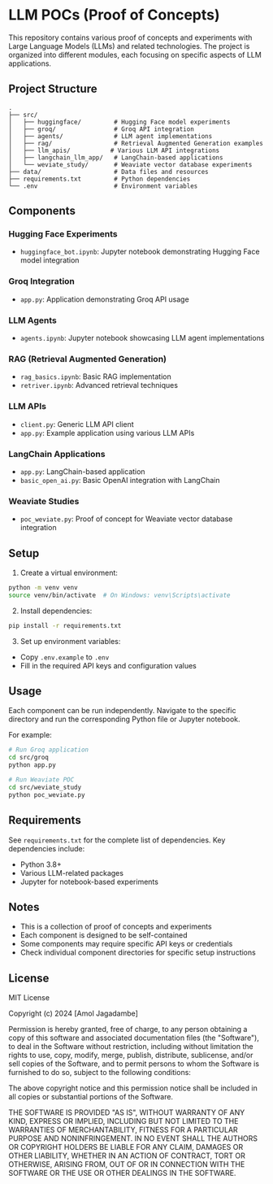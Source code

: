 # LLM POCs (Proof of Concepts)

This repository contains various proof of concepts and experiments with Large Language Models (LLMs) and related technologies. The project is organized into different modules, each focusing on specific aspects of LLM applications.

## Project Structure

```
.
├── src/
│   ├── huggingface/         # Hugging Face model experiments
│   ├── groq/                # Groq API integration
│   ├── agents/              # LLM agent implementations
│   ├── rag/                 # Retrieval Augmented Generation examples
│   ├── llm_apis/           # Various LLM API integrations
│   ├── langchain_llm_app/   # LangChain-based applications
│   └── weviate_study/       # Weaviate vector database experiments
├── data/                    # Data files and resources
├── requirements.txt         # Python dependencies
└── .env                     # Environment variables
```

## Components

### Hugging Face Experiments
- `huggingface_bot.ipynb`: Jupyter notebook demonstrating Hugging Face model integration

### Groq Integration
- `app.py`: Application demonstrating Groq API usage

### LLM Agents
- `agents.ipynb`: Jupyter notebook showcasing LLM agent implementations

### RAG (Retrieval Augmented Generation)
- `rag_basics.ipynb`: Basic RAG implementation
- `retriver.ipynb`: Advanced retrieval techniques

### LLM APIs
- `client.py`: Generic LLM API client
- `app.py`: Example application using various LLM APIs

### LangChain Applications
- `app.py`: LangChain-based application
- `basic_open_ai.py`: Basic OpenAI integration with LangChain

### Weaviate Studies
- `poc_weviate.py`: Proof of concept for Weaviate vector database integration

## Setup

1. Create a virtual environment:
```bash
python -m venv venv
source venv/bin/activate  # On Windows: venv\Scripts\activate
```

2. Install dependencies:
```bash
pip install -r requirements.txt
```

3. Set up environment variables:
- Copy `.env.example` to `.env`
- Fill in the required API keys and configuration values

## Usage

Each component can be run independently. Navigate to the specific directory and run the corresponding Python file or Jupyter notebook.

For example:
```bash
# Run Groq application
cd src/groq
python app.py

# Run Weaviate POC
cd src/weviate_study
python poc_weviate.py
```

## Requirements

See `requirements.txt` for the complete list of dependencies. Key dependencies include:
- Python 3.8+
- Various LLM-related packages
- Jupyter for notebook-based experiments

## Notes

- This is a collection of proof of concepts and experiments
- Each component is designed to be self-contained
- Some components may require specific API keys or credentials
- Check individual component directories for specific setup instructions

## License

MIT License

Copyright (c) 2024 [Amol Jagadambe]

Permission is hereby granted, free of charge, to any person obtaining a copy
of this software and associated documentation files (the "Software"), to deal
in the Software without restriction, including without limitation the rights
to use, copy, modify, merge, publish, distribute, sublicense, and/or sell
copies of the Software, and to permit persons to whom the Software is
furnished to do so, subject to the following conditions:

The above copyright notice and this permission notice shall be included in all
copies or substantial portions of the Software.

THE SOFTWARE IS PROVIDED "AS IS", WITHOUT WARRANTY OF ANY KIND, EXPRESS OR
IMPLIED, INCLUDING BUT NOT LIMITED TO THE WARRANTIES OF MERCHANTABILITY,
FITNESS FOR A PARTICULAR PURPOSE AND NONINFRINGEMENT. IN NO EVENT SHALL THE
AUTHORS OR COPYRIGHT HOLDERS BE LIABLE FOR ANY CLAIM, DAMAGES OR OTHER
LIABILITY, WHETHER IN AN ACTION OF CONTRACT, TORT OR OTHERWISE, ARISING FROM,
OUT OF OR IN CONNECTION WITH THE SOFTWARE OR THE USE OR OTHER DEALINGS IN THE
SOFTWARE. 